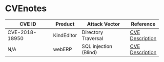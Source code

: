 # CVEnotes

|CVE ID        |Product   |Attack Vector        |Reference                                     |
|--------------|----------|---------------------|----------------------------------------------|
|CVE-2018-18950|KindEditor|Directory Traversal  |[CVE](https://www.cvedetails.com/cve/CVE-2018-18950/)<br>[Description](https://github.com/eddietcc/CVEnotes/blob/master/CVE-2018-18950_KindEditor/README.md)|
|N/A           |webERP    |SQL injection (Blind)|[CVE]()<br>[Description]()|
